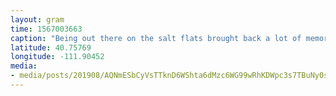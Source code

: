 ```yaml
---
layout: gram
time: 1567003663
caption: "Being out there on the salt flats brought back a lot of memories of Antarctica. What a world!"
latitude: 40.75769
longitude: -111.90452
media:
- media/posts/201908/AQNmESbCyVsTTknD6WShta6dMzc6WG99wRhKDWpc3s7TBuNy0sS6VsULDo3vB8aoMYtTd3aD0ggZ49WVr7rPGOy1e5C3g8luEvOCrZQ_18026230747211699.mp4
---
```


